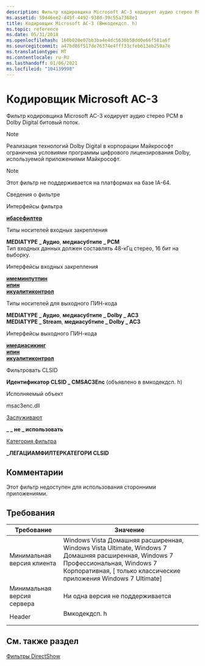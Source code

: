```yaml
---
description: Фильтр кодировщика Microsoft AC-3 кодирует аудио стерео PCM в Dolby Digital битовый поток.
ms.assetid: 59d46ee2-d45f-4492-938d-39c55a7368e1
title: Кодировщик Microsoft AC-3 (Вмкодекдсп. h)
ms.topic: reference
ms.date: 05/31/2018
ms.openlocfilehash: 160b020e07bb3ba4e4dc5636b58dd0e66f581a6f
ms.sourcegitcommit: a47bd86f517de76374e4fff33cfeb613eb259a7e
ms.translationtype: MT
ms.contentlocale: ru-RU
ms.lasthandoff: 01/06/2021
ms.locfileid: "104139998"
---
```

# <a name="microsoft-ac-3-encoder"></a>Кодировщик Microsoft AC-3

Фильтр кодировщика Microsoft AC-3 кодирует аудио стерео PCM в Dolby Digital битовый поток.

> [!Note]  
> Реализация технологий Dolby Digital в корпорации Майкрософт ограничена условиями программы цифрового лицензирования Dolby, используемой приложениями Майкрософт.

 

> [!Note]  
> Этот фильтр не поддерживается на платформах на базе IA-64.

 



Сведения о фильтре

Интерфейсы фильтра

[**ибасефилтер**](/windows/desktop/api/Strmif/nn-strmif-ibasefilter)<br/>

Типы носителей входных закрепления

**MEDIATYPE \_ Аудио**, **медиасубтипе \_ PCM**<br/> Тип входных данных должен составлять 48-кГц стерео, 16 бит на выборку.<br/>

Интерфейсы входных закрепления

[**имеминпутпин**](/windows/desktop/api/Strmif/nn-strmif-imeminputpin)<br/> [**ипин**](/windows/desktop/api/Strmif/nn-strmif-ipin)<br/> [**икуалитиконтрол**](/windows/desktop/api/Strmif/nn-strmif-iqualitycontrol)<br/>

Типы носителей для выходного ПИН-кода

**MEDIATYPE \_ Аудио**, **медиасубтипе \_ Dolby \_ AC3**<br/> **MEDIATYPE \_ Stream**, **медиасубтипе \_ Dolby \_ AC3**<br/>

Интерфейсы выходного ПИН-кода

[**имедиасикинг**](/windows/desktop/api/Strmif/nn-strmif-imediaseeking)<br/> [**ипин**](/windows/desktop/api/Strmif/nn-strmif-ipin)<br/> [**икуалитиконтрол**](/windows/desktop/api/Strmif/nn-strmif-iqualitycontrol)<br/>

Фильтровать CLSID

**Идентификатор CLSID \_ CMSAC3Enc** (объявлено в вмкодекдсп. h)

Исполняемый объект

msac3enc.dll

[Заслуживают](merit.md)

**\_ \_ не \_ использовать**

[Категория фильтра](filter-categories.md)

**\_ЛЕГАЦИАМФИЛТЕРКАТЕГОРИ CLSID**



 

## <a name="remarks"></a>Комментарии

Этот фильтр недоступен для использования сторонними приложениями.

## <a name="requirements"></a>Требования



| Требование | Значение |
|-------------------------------------|-------------------------------------------------------------------------------------------------------------------------------------------------------------------------------|
| Минимальная версия клиента<br/> | Windows Vista Домашняя расширенная, Windows Vista Ultimate, Windows 7 Домашняя расширенная, Windows 7 Профессиональная, Windows 7 Корпоративная, \[ только классические приложения Windows 7 Ultimate\]<br/> |
| Минимальная версия сервера<br/> | Ни одна версия не поддерживается<br/>                                                                                                                                                     |
| Header<br/>                   | <dl> <dt>Вмкодекдсп. h</dt> </dl>                                                                                       |



## <a name="see-also"></a>См. также раздел

<dl> <dt>

[Фильтры DirectShow](directshow-filters.md)
</dt> </dl>

 

 




